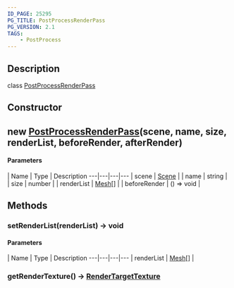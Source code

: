 ```yaml
---
ID_PAGE: 25295
PG_TITLE: PostProcessRenderPass
PG_VERSION: 2.1
TAGS:
    - PostProcess
---
```

## Description

class [PostProcessRenderPass](/classes/3.1/PostProcessRenderPass)



## Constructor

## new [PostProcessRenderPass](/classes/3.1/PostProcessRenderPass)(scene, name, size, renderList, beforeRender, afterRender)



#### Parameters
 | Name | Type | Description
---|---|---|---
 | scene | [Scene](/classes/3.1/Scene) | 
 | name | string | 
 | size | number | 
 | renderList | [Mesh](/classes/3.1/Mesh)[] | 
 | beforeRender | () =&gt; void | 
## Methods

### setRenderList(renderList) &rarr; void



#### Parameters
 | Name | Type | Description
---|---|---|---
 | renderList | [Mesh](/classes/3.1/Mesh)[] | 

### getRenderTexture() &rarr; [RenderTargetTexture](/classes/3.1/RenderTargetTexture)


